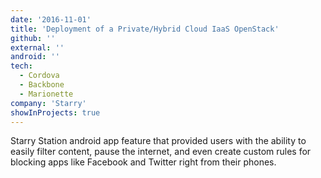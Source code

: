 ```yaml
---
date: '2016-11-01'
title: 'Deployment of a Private/Hybrid Cloud IaaS OpenStack'
github: ''
external: ''
android: ''
tech:
  - Cordova
  - Backbone
  - Marionette
company: 'Starry'
showInProjects: true
---
```


Starry Station android app feature that provided users with the ability to easily filter content, pause the internet, and even create custom rules for blocking apps like Facebook and Twitter right from their phones.
